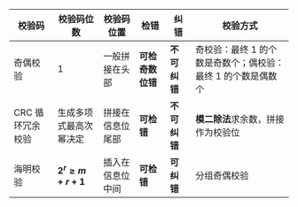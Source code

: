 | 校验码           | 校验码位数              | 校验码位置       | **检错**         | **纠错**     | 校验方式                                                     |
| ---------------- | ----------------------- | ---------------- | ---------------- | ------------ | ------------------------------------------------------------ |
| 奇偶校验         | 1                       | 一般拼接在头部   | **可检奇数位错** | **不可纠错** | 奇校验：最终 1 的个数是奇数个；偶校验：最终 1 的个数是偶数个 |
| CRC 循环冗余校验 | 生成多项式最高次幂决定  | 拼接在信息位尾部 | **可检错**       | **不可纠错** | **模二除法**求余数，拼接作为校验位                           |
| 海明校验         | **$2^{r} ≥ m + r + 1$** | 插入在信息位中间 | **可检错**       | **可纠错**   | 分组奇偶校验                                                 |
